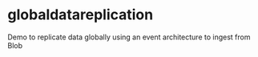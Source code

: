 # globaldatareplication
Demo to replicate data globally using an event architecture to ingest from Blob
